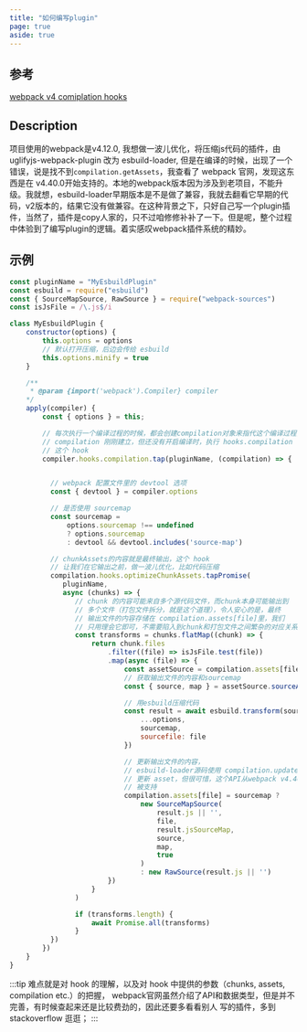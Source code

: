 ```yaml
---
title: "如何编写plugin"
page: true
aside: true
---
```


## 参考
[webpack v4 comiplation hooks](https://v4.webpack.js.org/api/compilation-hooks/)

## Description
项目使用的webpack是v4.12.0, 我想做一波儿优化，将压缩js代码的插件，由 uglifyjs-webpack-plugin 改为 esbuild-loader, 但是在编译的时候，出现了一个错误，说是找不到`compilation.getAssets`，我查看了 webpack 官网，发现这东西是在 v4.40.0开始支持的。本地的webpack版本因为涉及到老项目，不能升级。我就想，esbuild-loader早期版本是不是做了兼容，我就去翻看它早期的代码，v2版本的，结果它没有做兼容。在这种背景之下，只好自己写一个plugin插件，当然了，插件是copy人家的，只不过咱修修补补了一下。但是呢，整个过程中体验到了编写plugin的逻辑。着实感叹webpack插件系统的精妙。

## 示例
```js 
const pluginName = "MyEsbuildPlugin"
const esbuild = require("esbuild")
const { SourceMapSource, RawSource } = require("webpack-sources")
const isJsFile = /\.js$/i

class MyEsbuildPlugin {
    constructor(options) {
        this.options = options
        // 默认打开压缩，后边会传给 esbuild
        this.options.minify = true
    }

    /**
     * @param {import('webpack').Compiler} compiler
    */
    apply(compiler) {
        const { options } = this;

        // 每次执行一个编译过程的时候，都会创建compilation对象来指代这个编译过程，
        // compilation 刚刚建立，但还没有开启编译时，执行 hooks.compilation
        // 这个 hook
        compiler.hooks.compilation.tap(pluginName, (compilation) => {


          // webpack 配置文件里的 devtool 选项
          const { devtool } = compiler.options

          // 是否使用 sourcemap
          const sourcemap =
              options.sourcemap !== undefined
              ? options.sourcemap
              : devtool && devtool.includes('source-map')

          // chunkAssets的内容就是最终输出，这个 hook
          // 让我们在它输出之前，做一波儿优化，比如代码压缩
          compilation.hooks.optimizeChunkAssets.tapPromise(
             pluginName,
             async (chunks) => {
                // chunk 的内容可能来自多个源代码文件，而chunk本身可能输出到
                // 多个文件（打包文件拆分，就是这个道理），令人安心的是，最终
                // 输出文件的内容存储在 compilation.assets[file]里，我们
                // 只用理会它即可，不需要陷入到chunk和打包文件之间繁杂的对应关系中
                const transforms = chunks.flatMap((chunk) => {
                    return chunk.files
                        .filter((file) => isJsFile.test(file))
                        .map(async (file) => {
                            const assetSource = compilation.assets[file]
                            // 获取输出文件的内容和sourcemap
                            const { source, map } = assetSource.sourceAndMap()

                            // 用esbuild压缩代码
                            const result = await esbuild.transform(source, {
                                ...options,
                                sourcemap,
                                sourcefile: file
                            })

                            // 更新输出文件的内容，
                            // esbuild-loader源码使用 compilation.updateAsset 方法
                            // 更新 asset，但很可惜，这个API从webpack v4.40.0开始，才
                            // 被支持
                            compilation.assets[file] = sourcemap ?
                                new SourceMapSource(
                                    result.js || '',
                                    file,
                                    result.jsSourceMap,
                                    source,
                                    map,
                                    true
                                )
                                : new RawSource(result.js || '')
                        })
                    }
                )

                if (transforms.length) {
                    await Promise.all(transforms)
                }
          })
        })
    }
}
```

:::tip <TipIcon />
难点就是对 hook 的理解，以及对 hook 中提供的参数（chunks, assets, compilation etc.）的把握，
webpack官网虽然介绍了API和数据类型，但是并不完善，有时候查起来还是比较费劲的，因此还要多看看别人
写的插件，多到 stackoverflow 逛逛；
:::